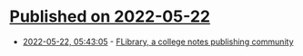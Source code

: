 # [Published on 2022-05-22](index.md)

* [2022-05-22, 05:43:05](https://news.ycombinator.com/item?id=31465195) - [FLibrary, a college notes publishing community](https://flibrary.info)
